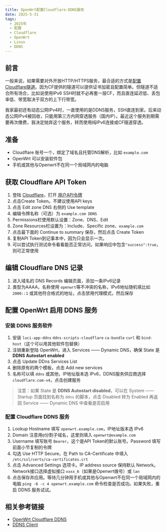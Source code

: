 ```yaml
---
title: OpenWrt配置Cloudflare-DDNS服务
date: 2025-5-31
tags:
  - 2025年
  - 配置
  - Cloudflare
  - OpenWrt
  - Linux
  - DDNS
---
```


## 前言

一般来说，如果需要对外开放HTTP/HTTPS服务，最合适的方式是[配置Cloudflare隧道](https://uaoao.github.io/2025/5/27/OpenWrt%E9%85%8D%E7%BD%AECloudflare%E9%9A%A7%E9%81%93.html)。因为CF提供的隧道可以提供证书加密且配置简单。但隧道不适合所有场合，比如说使用IPv6 SSH时就不必再套一层CF，而且直连延迟低、丢包率低、带宽取决于双方的上下行带宽。

我家最初还有动态公网IPv4时，一直使用的是DDNS服务，SSH直连到家。后来动态公网IPv4被回收，只能用第三方内网穿透服务（国内IP）。最近这个服务到期需要再次缴费，我决定抛弃这个服务，转而使用纯IPv6连接或CF隧道穿透。

## 准备

- Cloudflare 账号一个，绑定了域名且托管DNS解析，比如 `example.com`
- OpenWrt 可以安装软件包
- 手机或其他与Openwrt不在同一个局域网内的电脑

## 获取 Cloudflare API Token

1. 登陆 [Cloudflare](https://dash.cloudflare.com)，打开 [用户API令牌](https://dash.cloudflare.com/profile/api-tokens)
2. 点击Create Token。不建议使用API keys
3. 点击 Edit zone DNS 右侧的 Use template
4. 编辑令牌名称（可选）为 `example.com DDNS`
5. Permissions栏使用默认设置：Zone、DNS、Edit
6. Zone Resources栏设置为：Include、Specific zone、`example.com`
7. 点击最下面的 Continue to summary 保存，然后点击 Create Token
8. 复制API Token到记事本中，因为只会显示一次。
9. 可以尝试执行测试命令看看能否正常访问，如果响应中包含`"success":true`，则可正常使用

## 编辑 Cloudflare DNS 记录

1. 进入域名的 DNS Records 编辑页面，添加一条IPv6记录
2. 类型为AAAA，名称使用 `openwrt`等不冲突的名称，IPv6地址随机填比如 `2000::1` 或其他符合格式的地址，点击禁用代理模式，然后保存

## 配置 OpenWrt 启用 DDNS 服务

### 安装 DDNS 服务软件

1. 安装 `luci-app-ddns` `ddns-scripts-cloudflare` `ca-bundle` `curl` 和 `bind-host`（这个可以用其他软件包替换）
2. 注销重新登陆 OpenWrt，进入 Services —— Dynamic DNS，确保 State 是 **DDNS Autostart enabled**
3. 点击 Update DDns Services List
4. 删除原有的两个模板，点击 Add new services
5. 名称可以填 `ddns` 或其他，IP地址版本选 IPv6，DDNS服务供应商选择 `cloudflare.com-v4`，点击创建服务

> 注意：如果 State 是 **DDNS Autostart disabled**，可以在 System —— Startup 页面找到名称为 `ddns` 的脚本，点击 Disabled 转为 Enabled 再返回 Service —— Dynamic DNS 中查看是否启用

### 配置 Cloudflare DDNS 服务

1. Lookup Hostname 填写 `openwrt.example.com`，IP地址版本选 IPv6
2. Domain 注意用`@`分割子域名，这里则填入 `openwrt@example.com`
3. Username 填写账号 `Bearer`，这个是API Token的默认账号。Password 填写前面小节复制的令牌
4. 勾选 Use HTTP Secure，在 Path to CA-Certificate 中填入 `/etc/ssl/certs/ca-certificates.crt`
5. 点击 Advanced Settings 选项卡。IP address source 保持默认 Network。Network接口选择虚拟接口 `xxxx_6`（如果是Openwrt拨号）或 `lan`
6. 点击保存并应用。等待几分钟用手机或其他与Openwrt不在同一个局域网内的电脑 `ping -6 -c 4 openwrt.example.com` 命令检查是否成功。如果失败，重启 DDNS 服务试试。

## 相关参考链接

- [OpenWrt Cloudflare DDNS](https://tao.zz.ac/unix/openwrt-ddns-cloudflare.html)
- [DDNS Client](https://openwrt.org/docs/guide-user/services/ddns/client)
